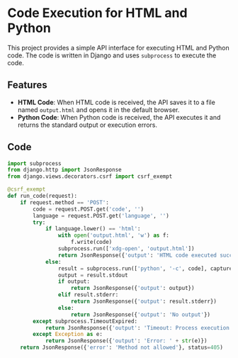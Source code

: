 # Code Execution for HTML and Python

This project provides a simple API interface for executing HTML and Python code. The code is written in Django and uses `subprocess` to execute the code.

## Features

- **HTML Code**: When HTML code is received, the API saves it to a file named `output.html` and opens it in the default browser.
- **Python Code**: When Python code is received, the API executes it and returns the standard output or execution errors.

## Code

```python
import subprocess
from django.http import JsonResponse
from django.views.decorators.csrf import csrf_exempt

@csrf_exempt
def run_code(request):
    if request.method == 'POST':
        code = request.POST.get('code', '')
        language = request.POST.get('language', '')
        try:
            if language.lower() == 'html':
                with open('output.html', 'w') as f:
                    f.write(code)
                subprocess.run(['xdg-open', 'output.html'])  
                return JsonResponse({'output': 'HTML code executed successfully'})
            else:
                result = subprocess.run(['python', '-c', code], capture_output=True, text=True, timeout=5)
                output = result.stdout
                if output:
                    return JsonResponse({'output': output})
                elif result.stderr:
                    return JsonResponse({'output': result.stderr})
                else:
                    return JsonResponse({'output': 'No output'})
        except subprocess.TimeoutExpired:
            return JsonResponse({'output': 'Timeout: Process execution took too long'})
        except Exception as e:
            return JsonResponse({'output': 'Error: ' + str(e)})
    return JsonResponse({'error': 'Method not allowed'}, status=405)
```
